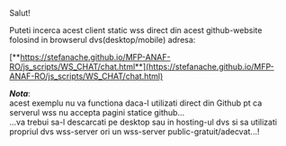 Salut!

Puteti incerca acest client static wss direct din acest github-website folosind in browserul dvs(desktop/mobile) adresa: 

[**https://stefanache.github.io/MFP-ANAF-RO/js_scripts/WS_CHAT/chat.html**](https://stefanache.github.io/MFP-ANAF-RO/js_scripts/WS_CHAT/chat.html)

***Nota***: 
<br/>acest exemplu nu va functiona daca-l utilizati direct din Github pt ca serverul wss nu accepta pagini statice github...
<br/>...va trebui sa-l descarcati pe desktop sau in hosting-ul dvs si sa utilizati propriul dvs wss-server ori un wss-server public-gratuit/adecvat...!
